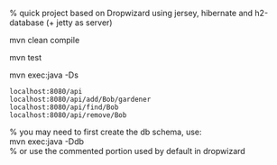 % quick project based on Dropwizard using jersey, hibernate and h2-database (+ jetty as server)

mvn clean compile

mvn test

mvn exec:java -Ds

    localhost:8080/api  
    localhost:8080/api/add/Bob/gardener  
    localhost:8080/api/find/Bob  
    localhost:8080/api/remove/Bob  

% you may need to first create the db schema, use:  
mvn exec:java -Ddb  
% or use the commented portion used by default in dropwizard
